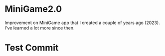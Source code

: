 # MiniGame2.0
Improvement on MiniGame app that I created a couple of years ago (2023). I've learned a lot
more since then.

# Test Commit